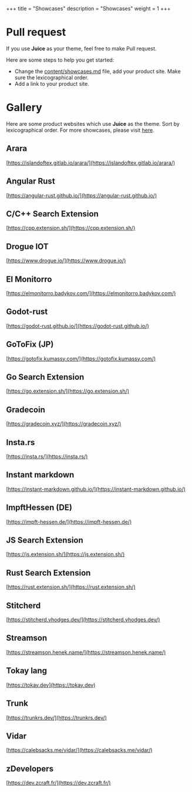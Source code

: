 +++
title = "Showcases"
description = "Showcases"
weight = 1
+++

# Pull request

If you use **Juice** as your theme, feel free to make Pull request.

Here are some steps to help you get started:
 
- Change the [content/showcases.md](https://github.com/huhu/juice/blob/master/content/showcases.md) file, add your product site. Make sure the lexicographical order.
- Add a link to your product site.

# Gallery

Here are some product websites which use **Juice** as the theme.
Sort by lexicographical order. For more showcases, please visit [here](https://github.com/search?l=&p=1&q=theme+%3D+%22juice%22+filename%3Aconfig.toml&ref=advsearch&type=Code).

## Arara

[https://islandoftex.gitlab.io/arara/](https://islandoftex.gitlab.io/arara/)

## Angular Rust

[https://angular-rust.github.io/](https://angular-rust.github.io/)

## C/C++ Search Extension

[https://cpp.extension.sh/](https://cpp.extension.sh/)

## Drogue IOT

[https://www.drogue.io/](https://www.drogue.io/)

## El Monitorro

[https://elmonitorro.badykov.com/](https://elmonitorro.badykov.com/)

## Godot-rust

[https://godot-rust.github.io/](https://godot-rust.github.io/)

## GoToFix (JP)

[https://gotofix.kumassy.com/](https://gotofix.kumassy.com/)

## Go Search Extension

[https://go.extension.sh/](https://go.extension.sh/)

## Gradecoin

[https://gradecoin.xyz/](https://gradecoin.xyz/)

## Insta.rs

[https://insta.rs/](https://insta.rs/)

## Instant markdown

[https://instant-markdown.github.io/](https://instant-markdown.github.io/)

## ImpftHessen (DE)

[https://impft-hessen.de/](https://impft-hessen.de/)

## JS Search Extension

[https://js.extension.sh/](https://js.extension.sh/)

## Rust Search Extension

[https://rust.extension.sh/](https://rust.extension.sh/)

## Stitcherd

[https://stitcherd.vhodges.dev/](https://stitcherd.vhodges.dev/)

## Streamson

[https://streamson.henek.name/](https://streamson.henek.name/)

## Tokay lang

[https://tokay.dev](https://tokay.dev)

## Trunk

[https://trunkrs.dev/](https://trunkrs.dev/)

## Vidar

[https://calebsacks.me/vidar/](https://calebsacks.me/vidar/)

## zDevelopers

[https://dev.zcraft.fr/](https://dev.zcraft.fr/)